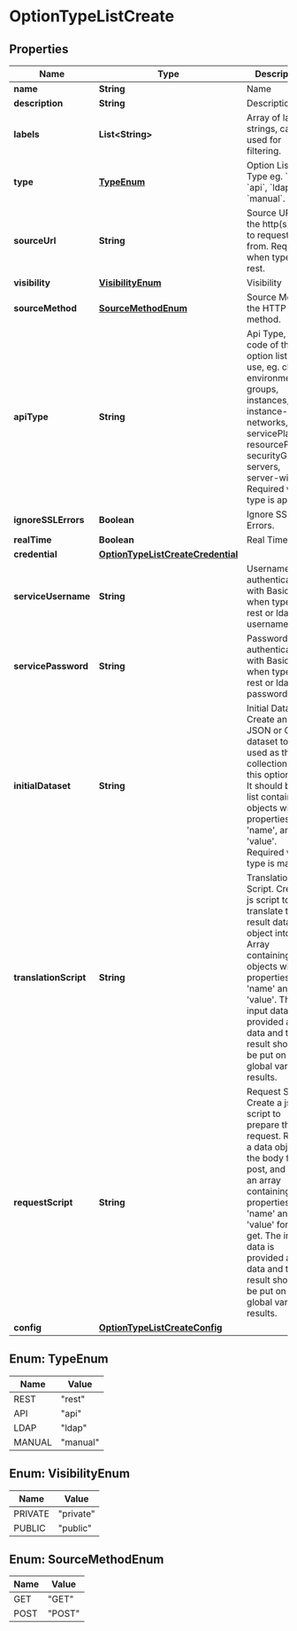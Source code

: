 

# OptionTypeListCreate

## Properties

Name | Type | Description | Notes
------------ | ------------- | ------------- | -------------
**name** | **String** | Name | 
**description** | **String** | Description |  [optional]
**labels** | **List&lt;String&gt;** | Array of label strings, can be used for filtering. |  [optional]
**type** | [**TypeEnum**](#TypeEnum) | Option List Type eg. &#x60;rest&#x60;, &#x60;api&#x60;, &#x60;ldap&#x60; or &#x60;manual&#x60;. |  [optional]
**sourceUrl** | **String** | Source URL, the http(s) URL to request data from. Required when type is rest. |  [optional]
**visibility** | [**VisibilityEnum**](#VisibilityEnum) | Visibility |  [optional]
**sourceMethod** | [**SourceMethodEnum**](#SourceMethodEnum) | Source Method, the HTTP method. |  [optional]
**apiType** | **String** | Api Type, The code of the api option list to use, eg. clouds, environments, groups, instances, instance-wiki, networks, servicePlans, resourcePools, securityGroups, servers, server-wiki. Required when type is api. |  [optional]
**ignoreSSLErrors** | **Boolean** | Ignore SSL Errors. |  [optional]
**realTime** | **Boolean** | Real Time. |  [optional]
**credential** | [**OptionTypeListCreateCredential**](OptionTypeListCreateCredential.md) |  |  [optional]
**serviceUsername** | **String** | Username for authenticating with Basic Auth when type is rest or ldap username. |  [optional]
**servicePassword** | **String** | Password for authenticating with Basic Auth when type is rest or ldap password. |  [optional]
**initialDataset** | **String** | Initial Dataset. Create an initial JSON or CSV dataset to be used as the collection for this option list. It should be a list containing objects with properties &#39;name&#39;, and &#39;value&#39;. Required when type is manual. |  [optional]
**translationScript** | **String** | Translation Script. Create a js script to translate the result data object into an Array containing objects with properties &#39;name&#39; and &#39;value&#39;. The input data is provided as data and the result should be put on the global variable results. |  [optional]
**requestScript** | **String** | Request Script. Create a js script to prepare the request. Return a data object as the body for a post, and return an array containing properties &#39;name&#39; and &#39;value&#39; for a get. The input data is provided as data and the result should be put on the global variable results. |  [optional]
**config** | [**OptionTypeListCreateConfig**](OptionTypeListCreateConfig.md) |  |  [optional]



## Enum: TypeEnum

Name | Value
---- | -----
REST | &quot;rest&quot;
API | &quot;api&quot;
LDAP | &quot;ldap&quot;
MANUAL | &quot;manual&quot;



## Enum: VisibilityEnum

Name | Value
---- | -----
PRIVATE | &quot;private&quot;
PUBLIC | &quot;public&quot;



## Enum: SourceMethodEnum

Name | Value
---- | -----
GET | &quot;GET&quot;
POST | &quot;POST&quot;



